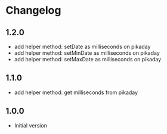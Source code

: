 # Changelog

## 1.2.0

- add helper method: setDate as milliseconds on pikaday 
- add helper method: setMinDate as milliseconds on pikaday 
- add helper method: setMaxDate as milliseconds on pikaday 

## 1.1.0

- add helper method: get milliseconds from pikaday

## 1.0.0

- Initial version
